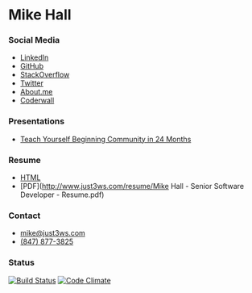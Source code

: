 # Mike Hall


### Social Media

- [LinkedIn](https://www.linkedin.com/in/just3ws)
- [GitHub](https://www.github.com/just3ws)
- [StackOverflow](https://stackoverflow.com/story/just3ws)
- [Twitter](https://www.twitter.com/just3ws)
- [About.me](https://about.me/just3ws)
- [Coderwall](https://coderwall.com/just3ws)

### Presentations

- [Teach Yourself Beginning Community in 24 Months](http://www.pechakucha.org/presentations/teach-yourself-beginning-community-in-24-months-2)

### Resume

- [HTML](http://www.just3ws.com/resume)
- [PDF](http://www.just3ws.com/resume/Mike Hall - Senior Software Developer - Resume.pdf)

### Contact

- [mike@just3ws.com](mailto:mike@just3ws.com)
- [(847) 877-3825](tel:+18478773825)

### Status

[![Build Status](https://travis-ci.org/just3ws/just3ws.github.io.svg?branch=master)](https://travis-ci.org/just3ws/just3ws.github.io)
[![Code Climate](https://codeclimate.com/github/just3ws/just3ws.github.io/badges/gpa.svg)](https://codeclimate.com/github/just3ws/just3ws.github.io)
